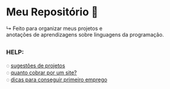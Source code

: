 # Meu Repositório 🚀
  ↳  Feito para organizar meus projetos e <br>anotações de aprendizagens sobre linguagens da programação.

##

### HELP: 

◌ [sugestões de projetos](https://github.com/rafaballerini/10ProjetosHTMLeCSS)<br>
◌ [quanto cobrar por um site?](https://github.com/rafaballerini/QuantoCobrarPorSite)<br>
◌ [dicas para conseguir primeiro emprego](https://youtu.be/kjIgcgqqh38)
